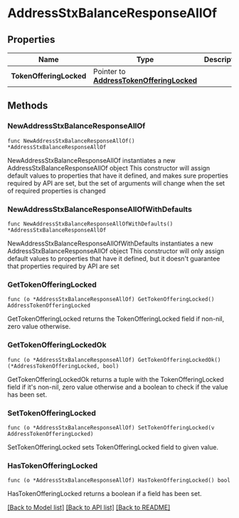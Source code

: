# AddressStxBalanceResponseAllOf

## Properties

Name | Type | Description | Notes
------------ | ------------- | ------------- | -------------
**TokenOfferingLocked** | Pointer to [**AddressTokenOfferingLocked**](AddressTokenOfferingLocked.md) |  | [optional] 

## Methods

### NewAddressStxBalanceResponseAllOf

`func NewAddressStxBalanceResponseAllOf() *AddressStxBalanceResponseAllOf`

NewAddressStxBalanceResponseAllOf instantiates a new AddressStxBalanceResponseAllOf object
This constructor will assign default values to properties that have it defined,
and makes sure properties required by API are set, but the set of arguments
will change when the set of required properties is changed

### NewAddressStxBalanceResponseAllOfWithDefaults

`func NewAddressStxBalanceResponseAllOfWithDefaults() *AddressStxBalanceResponseAllOf`

NewAddressStxBalanceResponseAllOfWithDefaults instantiates a new AddressStxBalanceResponseAllOf object
This constructor will only assign default values to properties that have it defined,
but it doesn't guarantee that properties required by API are set

### GetTokenOfferingLocked

`func (o *AddressStxBalanceResponseAllOf) GetTokenOfferingLocked() AddressTokenOfferingLocked`

GetTokenOfferingLocked returns the TokenOfferingLocked field if non-nil, zero value otherwise.

### GetTokenOfferingLockedOk

`func (o *AddressStxBalanceResponseAllOf) GetTokenOfferingLockedOk() (*AddressTokenOfferingLocked, bool)`

GetTokenOfferingLockedOk returns a tuple with the TokenOfferingLocked field if it's non-nil, zero value otherwise
and a boolean to check if the value has been set.

### SetTokenOfferingLocked

`func (o *AddressStxBalanceResponseAllOf) SetTokenOfferingLocked(v AddressTokenOfferingLocked)`

SetTokenOfferingLocked sets TokenOfferingLocked field to given value.

### HasTokenOfferingLocked

`func (o *AddressStxBalanceResponseAllOf) HasTokenOfferingLocked() bool`

HasTokenOfferingLocked returns a boolean if a field has been set.


[[Back to Model list]](../README.md#documentation-for-models) [[Back to API list]](../README.md#documentation-for-api-endpoints) [[Back to README]](../README.md)


